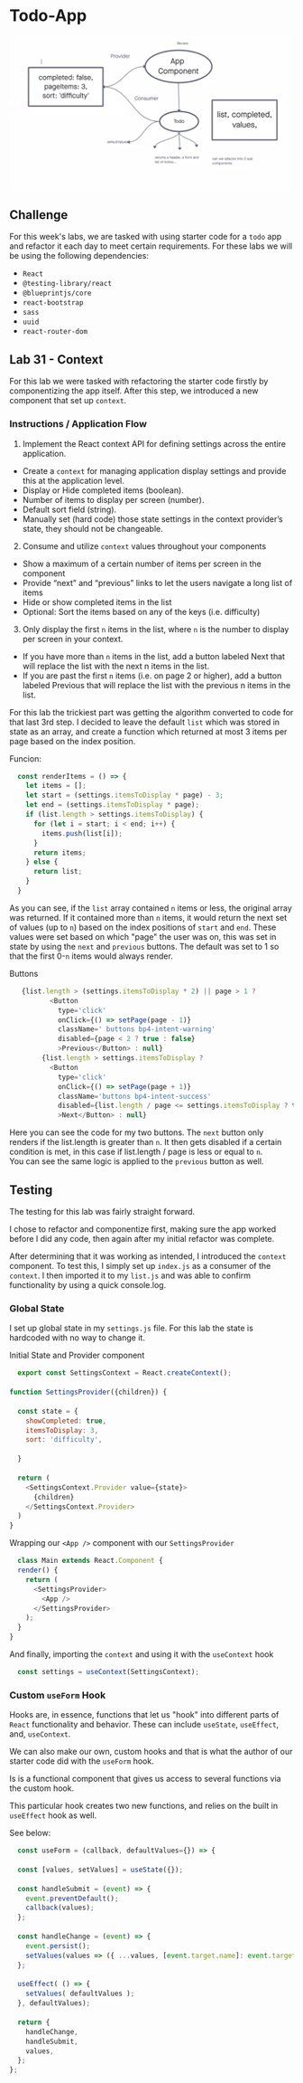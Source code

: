 # Todo-App

![Class Whiteboard](./class-32-uml.png)

## Challenge

For this week's labs, we are tasked with using starter code for a `todo` app and refactor it each day to meet certain requirements.  For these labs we will be using the following dependencies:

- `React`
- `@testing-library/react`
- `@blueprintjs/core`
- `react-bootstrap`
- `sass`
- `uuid`
- `react-router-dom`

## Lab 31 - Context

For this lab we were tasked with refactoring the starter code firstly by componentizing the app itself.  After this step, we introduced a new component that set up `context`.

### Instructions / Application Flow

1. Implement the React context API for defining settings across the entire application.
  - Create a `context` for managing application display settings and provide this at the application level.
  - Display or Hide completed items (boolean).
  - Number of items to display per screen (number).
  - Default sort field (string).
  - Manually set (hard code) those state settings in the context provider’s state, they should not be changeable.

2. Consume and utilize `context` values throughout your components
  - Show a maximum of a certain number of items per screen in the <List /> component
  - Provide “next” and “previous” links to let the users navigate a long list of items
  - Hide or show completed items in the list
  - Optional: Sort the items based on any of the keys (i.e. difficulty)

3. Only display the first `n` items in the list, where `n` is the number to display per screen in your context.
  - If you have more than `n` items in the list, add a button labeled Next that will replace the list with the next n items in the list.
  - If you are past the first `n` items (i.e. on page 2 or higher), add a button labeled Previous that will replace the list with the previous n items in the list.

For this lab the trickiest part was getting the algorithm converted to code for that last 3rd step.  I decided to leave the default `list` which was stored in state as an array, and create a function which returned at most 3 items per page based on the index position.  

Funcion:

```JavaScript
  const renderItems = () => {
    let items = [];
    let start = (settings.itemsToDisplay * page) - 3;
    let end = (settings.itemsToDisplay * page);
    if (list.length > settings.itemsToDisplay) {
      for (let i = start; i < end; i++) {
        items.push(list[i]);
      }
      return items;
    } else {
      return list;
    }
  }
```

As you can see, if the `list` array contained `n` items or less, the original array was returned.  If it contained more than `n` items, it would return the next set of values (up to `n`) based on the index positions of `start` and `end`.  These values were set based on which "page" the user was on, this was set in state by using the `next` and `previous` buttons.  The default was set to 1 so that the first 0-`n` items would always render.

Buttons
```JavaScript
   {list.length > (settings.itemsToDisplay * 2) || page > 1 ?
          <Button 
            type='click' 
            onClick={() => setPage(page - 1)} 
            className=' buttons bp4-intent-warning'
            disabled={page < 2 ? true : false}
            >Previous</Button> : null}
        {list.length > settings.itemsToDisplay ?
          <Button 
            type='click' 
            onClick={() => setPage(page + 1)} 
            className='buttons bp4-intent-success'
            disabled={list.length / page <= settings.itemsToDisplay ? true : false}
            >Next</Button> : null}
```

Here you can see the code for my two buttons.  The `next` button only renders if the list.length is greater than `n`.  It then gets disabled if a certain condition is met, in this case if list.length / page is less or equal to `n`.  
You can see the same logic is applied to the `previous` button as well.

## Testing

The testing for this lab was fairly straight forward.  

I chose to refactor and componentize first, making sure the app worked before I did any code, then again after my initial refactor was complete. 

After determining that it was working as intended, I introduced the `context` component.  To test this, I simply set up `index.js` as a consumer of the `context`.  I then imported it to my `list.js` and was able to confirm functionality by using a quick console.log.

### Global State

I set up global state in my `settings.js` file.  For this lab the state is hardcoded with no way to change it.  

Initial State and Provider component
```JavaScript
  export const SettingsContext = React.createContext();

function SettingsProvider({children}) {

  const state = {
    showCompleted: true, 
    itemsToDisplay: 3,
    sort: 'difficulty',

  }

  return (
    <SettingsContext.Provider value={state}>
      {children}
    </SettingsContext.Provider>
  )
}
```

Wrapping our `<App />` component with our `SettingsProvider`
```JavaScript
  class Main extends React.Component {
  render() {
    return (
      <SettingsProvider>
        <App />
      </SettingsProvider>
    );
  }
}
```

And finally, importing the `context` and using it with the `useContext` hook
```JavaScript
  const settings = useContext(SettingsContext);
```

### Custom `useForm` Hook

Hooks are, in essence, functions that let us "hook" into different parts of `React` functionality and behavior.  These can include `useState`, `useEffect`, and, `useContext`.

We can also make our own, custom hooks and that is what the author of our starter code did with the `useForm` hook.  

Is is a functional component that gives us access to several functions via the custom hook.  

This particular hook creates two new functions, and relies on the built in `useEffect` hook as well.  

See below:

```JavaScript
  const useForm = (callback, defaultValues={}) => {

  const [values, setValues] = useState({});

  const handleSubmit = (event) => {
    event.preventDefault();
    callback(values);
  };

  const handleChange = (event) => {
    event.persist();
    setValues(values => ({ ...values, [event.target.name]: event.target.value }));
  };

  useEffect( () => {
    setValues( defaultValues );
  }, defaultValues);
  
  return {
    handleChange,
    handleSubmit,
    values,
  };
};
```